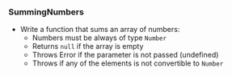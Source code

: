 ### SummingNumbers
*	Write a function that sums an array of numbers:
	*	Numbers must be always of type `Number`
	*	Returns `null` if the array is empty
	*	Throws Error if the parameter is not passed (undefined)
	*	Throws if any of the elements is not convertible to `Number`

